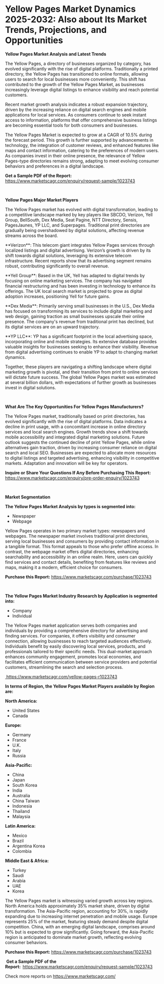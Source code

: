 <p><h1>Yellow Pages Market Dynamics 2025-2032: Also about Its Market Trends, Projections, and Opportunities</h1></p><p><strong>Yellow Pages Market Analysis and Latest Trends</strong></p>
<p><p>The Yellow Pages, a directory of businesses organized by category, has evolved significantly with the rise of digital platforms. Traditionally a printed directory, the Yellow Pages has transitioned to online formats, allowing users to search for local businesses more conveniently. This shift has contributed to the growth of the Yellow Pages Market, as businesses increasingly leverage digital listings to enhance visibility and reach potential customers.</p><p>Recent market growth analysis indicates a robust expansion trajectory, driven by the increasing reliance on digital search engines and mobile applications for local services. As consumers continue to seek instant access to information, platforms that offer comprehensive business listings are becoming essential tools for both consumers and businesses.</p><p>The Yellow Pages Market is expected to grow at a CAGR of 10.5% during the forecast period. This growth is further supported by advancements in technology, the integration of customer reviews, and enhanced features like maps and contact information, catering to the preferences of modern users. As companies invest in their online presence, the relevance of Yellow Pages-type directories remains strong, adapting to meet evolving consumer behaviors and preferences in a digital landscape.</p></p>
<p><strong>Get a Sample PDF of the Report:&nbsp;</strong> <a href="https://www.marketscagr.com/enquiry/request-sample/1023743?utm_campaign=1932&utm_medium=2&utm_source=Github&utm_content=ia&utm_term=07032025&utm_id=yellow-pages">https://www.marketscagr.com/enquiry/request-sample/1023743</a></p>
<p>&nbsp;</p>
<p><strong>Yellow Pages Major Market Players</strong></p>
<p><p>The Yellow Pages market has evolved with digital transformation, leading to a competitive landscape marked by key players like SBCDO, Verizon, Yell Group, BellSouth, Dex Media, Seat Pagine, NTT Directory, Sensis, PagesJaunes, YP LLC, and Superpages. Traditional print directories are gradually being overshadowed by digital solutions, affecting revenue streams across the board.</p><p>**Verizon**: This telecom giant integrates Yellow Pages services through localized listings and digital advertising. Verizon’s growth is driven by its shift towards digital solutions, leveraging its extensive telecom infrastructure. Recent reports show that its advertising segment remains robust, contributing significantly to overall revenue.</p><p>**Yell Group**: Based in the UK, Yell has adapted to digital trends by focusing on online marketing services. The company has navigated financial restructuring and has been investing in technology to enhance its offerings. The UK local search market is projected to grow as digital adoption increases, positioning Yell for future gains.</p><p>**Dex Media**: Primarily serving small businesses in the U.S., Dex Media has focused on transforming its services to include digital marketing and web design, gaining traction as small businesses upscale their online presence. The company's revenue from traditional print has declined, but its digital services are on an upward trajectory.</p><p>**YP LLC**: YP has a significant footprint in the local advertising space, incorporating online and mobile strategies. Its extensive database provides valuable insights for businesses seeking to enhance their visibility. Revenue from digital advertising continues to enable YP to adapt to changing market dynamics.</p><p>Together, these players are navigating a shifting landscape where digital marketing growth is pivotal, and their transition from print to online services will dictate future success. The global Yellow Pages market was estimated at several billion dollars, with expectations of further growth as businesses invest in digital solutions.</p></p>
<p>&nbsp;</p>
<p><strong>What Are The Key Opportunities For Yellow Pages Manufacturers?</strong></p>
<p><p>The Yellow Pages market, traditionally based on print directories, has evolved significantly with the rise of digital platforms. Data indicates a decline in print usage, with a concomitant increase in online directory services and local search engines. Growth trends show a shift towards mobile accessibility and integrated digital marketing solutions. Future outlook suggests the continued decline of print Yellow Pages, while online alternatives gain traction, driven by increasing consumer reliance on digital search and local SEO. Businesses are expected to allocate more resources to digital listings and targeted advertising, enhancing visibility in competitive markets. Adaptation and innovation will be key for operators.</p></p>
<p><strong>Inquire or Share Your Questions If Any Before Purchasing This Report:</strong> <a href="https://www.marketscagr.com/enquiry/pre-order-enquiry/1023743?utm_campaign=1932&utm_medium=2&utm_source=Github&utm_content=ia&utm_term=07032025&utm_id=yellow-pages">https://www.marketscagr.com/enquiry/pre-order-enquiry/1023743</a></p>
<p>&nbsp;</p>
<p><strong>Market Segmentation</strong></p>
<p><strong>The Yellow Pages Market Analysis by types is segmented into:</strong></p>
<p><ul><li>Newspaper</li><li>Webpage</li></ul></p>
<p><p>Yellow Pages operates in two primary market types: newspapers and webpages. The newspaper market involves traditional print directories, serving local businesses and consumers by providing contact information in a tangible format. This format appeals to those who prefer offline access. In contrast, the webpage market offers digital directories, enhancing searchability and accessibility in an online realm. Here, users can quickly find services and contact details, benefiting from features like reviews and maps, making it a modern, efficient choice for consumers.</p></p>
<p><strong>Purchase this Report:&nbsp;</strong><a href="https://www.marketscagr.com/purchase/1023743?utm_campaign=1932&utm_medium=2&utm_source=Github&utm_content=ia&utm_term=07032025&utm_id=yellow-pages">https://www.marketscagr.com/purchase/1023743</a></p>
<p>&nbsp;</p>
<p><strong>The Yellow Pages Market Industry Research by Application is segmented into:</strong></p>
<p><ul><li>Company</li><li>Individual</li></ul></p>
<p><p>The Yellow Pages market application serves both companies and individuals by providing a comprehensive directory for advertising and finding services. For companies, it offers visibility and consumer connection, allowing businesses to reach targeted audiences effectively. Individuals benefit by easily discovering local services, products, and professionals tailored to their specific needs. This dual-market approach enhances community engagement, promotes local economies, and facilitates efficient communication between service providers and potential customers, streamlining the search and selection process.</p></p>
<p><a href="https://www.marketscagr.com/yellow-pages-r1023743?utm_campaign=1932&utm_medium=2&utm_source=Github&utm_content=ia&utm_term=07032025&utm_id=yellow-pages">&nbsp;https://www.marketscagr.com/yellow-pages-r1023743</a></p>
<p><strong>In terms of Region, the Yellow Pages Market Players available by Region are:</strong></p>
<p>
    <p> <strong> North America: </strong>
        <ul>
            <li>United States</li>
            <li>Canada</li>
        </ul>
        </p> 
    <p> <strong> Europe: </strong>
        <ul>
            <li>Germany</li>
            <li>France</li>
            <li>U.K.</li>
            <li>Italy</li>
            <li>Russia</li>
        </ul>
        </p> 
    <p> <strong> Asia-Pacific: </strong>
        <ul>
            <li>China</li>
            <li>Japan</li>
            <li>South Korea</li>
            <li>India</li>
            <li>Australia</li>
            <li>China Taiwan</li>
            <li>Indonesia</li>
            <li>Thailand</li>
            <li>Malaysia</li>
        </ul>
        </p> 
    <p> <strong> Latin America: </strong>
        <ul>
            <li>Mexico</li>
            <li>Brazil</li>
            <li>Argentina Korea</li>
            <li>Colombia</li>
        </ul>
        </p> 
    <p> <strong> Middle East & Africa: </strong>
        <ul>
            <li>Turkey</li>
            <li>Saudi</li>
            <li>Arabia</li>
            <li>UAE</li>
            <li>Korea</li>
        </ul>
    </p>
    </p>
<p><p>The Yellow Pages market is witnessing varied growth across key regions. North America holds approximately 35% market share, driven by digital transformation. The Asia-Pacific region, accounting for 30%, is rapidly expanding due to increasing internet penetration and mobile usage. Europe represents 25% of the market, featuring steady demand despite digital competition. China, with an emerging digital landscape, comprises around 10% but is expected to grow significantly. Going forward, the Asia-Pacific region is anticipated to dominate market growth, reflecting evolving consumer behaviors.</p></p>
<p><strong>Purchase this Report: </strong><a href="https://www.marketscagr.com/purchase/1023743?utm_campaign=1932&utm_medium=2&utm_source=Github&utm_content=ia&utm_term=07032025&utm_id=yellow-pages">https://www.marketscagr.com/purchase/1023743</a></p>
<p>&nbsp;<strong>Get a Sample PDF of the Report:&nbsp;&nbsp;</strong><a href="https://www.marketscagr.com/enquiry/request-sample/1023743?utm_campaign=1932&utm_medium=2&utm_source=Github&utm_content=ia&utm_term=07032025&utm_id=yellow-pages">https://www.marketscagr.com/enquiry/request-sample/1023743</a></p>
<p><strong></strong></p>
<p>Check more reports on <a href="https://www.marketscagr.com/?utm_campaign=1932&utm_medium=2&utm_source=Github&utm_content=ia&utm_term=07032025&utm_id=yellow-pages">https://www.marketscagr.com/</a></p>